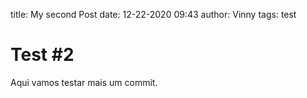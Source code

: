 title: My second Post
date: 12-22-2020 09:43
author: Vinny
tags: test


# Test #2

Aqui vamos testar mais um commit.